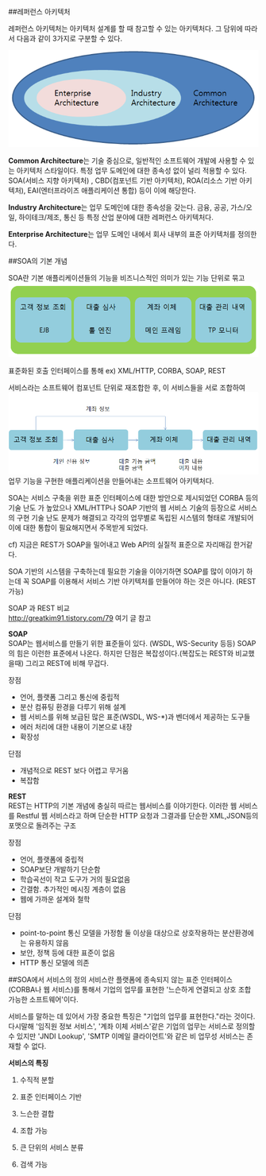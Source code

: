 ##레퍼런스 아키텍처

레퍼런스 아키텍처는 아키텍처 설계를 할 때 참고할 수 있는 아키텍처다. 그 담위에 따라서 다음과 같이 3가지로 구분할 수 있다. 

![](soa1.PNG)

**Common Architecture**는 기술 중심으로, 일반적인 소프트웨어 개발에 사용할 수 있는 아키텍처 스타일이다. 특정 업무 도메인에 대한 종속성 없이 널리 적용할 수 있다. <br>
SOA(서비스 지향 아키텍처) , CBD(컴포넌트 기반 아키텍처), ROA(리소스 기반 아키텍처), EAI(엔터프라이즈 애플리케이션 통합) 등이 이에 해당한다. <br>

**Industry Architecture**는 업무 도메인에 대한 종속성을 갖는다. 금융, 공공, 가스/오일, 하이테크/제조, 통신 등 특정 산업 분야에 대한 레퍼런스 아키텍처다.<br>

**Enterprise Architecture**는 업무 도메인 내에서 회사 내부의 표준 아키텍처를 정의한다. <br>

##SOA의 기본 개념

SOA란 기본 애플리케이션들의 기능을 비즈니스적인 의미가 있는 기능 단위로 묶고 
![](soa2.PNG)

표준화된 호출 인터페이스를 통해 ex) XML/HTTP, CORBA, SOAP, REST<br>


서비스라는 소프트웨어 컴포넌트 단위로 재조합한 후, 이 서비스들을 서로 조합하여 
![](soa3.PNG)
업무 기능을 구현한 애플리케이션을 만들어내는 소프트웨어 아키텍처다. 

SOA는 서비스 구축을 위한 표준 인터페이스에 대한 방안으로 제시되었던 CORBA 등의 기술 난도 가 높았으나 XML/HTTP나 SOAP 기반의 웹 서비스 기술의 등장으로 서비스의 구현 기술 난도 문제가 해결되고 각각의 업무별로 독립된 시스템의 형태로 개발되어 이에 대한 통합이 필요해지면서 주목받게 되었다. 

cf) 지금은 REST가 SOAP을 밀어내고 Web API의 실질적 표준으로 자리매김 한거같다. 

SOA 기반의 시스템을 구축하는데 필요한 기술을 이야기하면 SOAP를 많이 이야기 하는데 꼭 SOAP를 이용해서 서비스 기반 아키텍처를 만들어야 하는 것은 아니다. (REST가능)

SOAP 과 REST 비교 <br>
http://greatkim91.tistory.com/79 여기 글 참고 <br>

**SOAP**<br>
SOAP는 웹서비스를 만들기 위한 표준들이 있다. (WSDL, WS-Security 등등) 
SOAP의 힘은 이런한 표준에서 나온다. 하지만 단점은 복잡성이다.(복잡도는 REST와 비교했을때)
그리고 REST에 비해 무겁다. 

장점
- 언어, 플랫폼 그리고 통신에 중립적
- 분산 컴퓨팅 환경을 다루기 위해 설계
- 웹 서비스를 위해 보급된 많은 표준(WSDL, WS-*)과 벤더에서 제공하는 도구들
- 에러 처리에 대한 내용이 기본으로 내장
- 확장성

단점 
- 개념적으로 REST 보다 어렵고 무거움
- 복잡함 


**REST**<br>
REST는 HTTP의 기본 개념에 충실히 따르는 웹서비스를 이야기한다. 
이러한 웹 서비스를 Restful 웹 서비스라고 하며 단순한 HTTP 요청과 그결과를 단순한 XML,JSON등의 포맷으로 돌려주는 구조 

장점 
- 언어, 플랫폼에 중립적
- SOAP보단 개발하기 단순함
- 학습곡선이 작고 도구가 거의 필요없음
- 간결함. 추가적인 메시징 계층이 없음
- 웹에 가까운 설계와 철학

단점
- point-to-point 통신 모델을 가정함 둘 이상을 대상으로 상호작용하는 분산환경에는 유용하지 않음
- 보안, 정책 등에 대한 표준이 없음 
- HTTP 통신 모델에 의존 

##SOA에서 서비스의 정의
서비스란 플랫폼에 종속되지 않는 표준 인터페이스(CORBA나 웹 서비스)를 통해서 기업의 업무를 표현한 '느슨하게 연결되고 상호 조합 가능한 소프트웨어'이다. 

서비스를 말하는 데 있어서 가장 중요한 특징은 "기업의 업무를 표현한다."라는 것이다. 다시말해 '임직원 정보 서비스', '계좌 이체 서비스'같은 기업의 업무는 서비스로 정의할 수 있지만 'JNDI Lookup', 'SMTP 이메일 클라이언트'와 같은 비 업무성 서비스는 존재할 수 없다. 

**서비스의 특징** 
1. 수직적 분할

2. 표준 인터페이스 기반
3. 느슨한 결합
4. 조합 가능
5. 큰 단위의 서비스 분류
6.  검색 가능